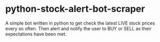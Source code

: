 # python-stock-alert-bot-scraper
A simple bot written in python to get check the latest LIVE stock prices every so often. Then alert and notify the user to BUY or SELL as their expectations have been met.
